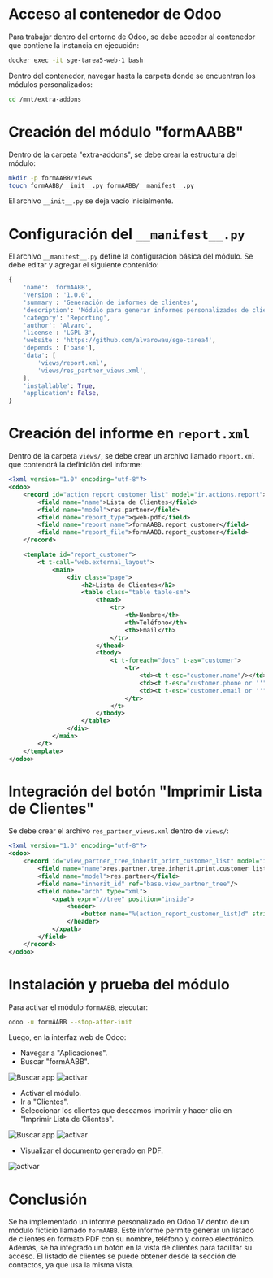 
# Acceso al contenedor de Odoo
Para trabajar dentro del entorno de Odoo, se debe acceder al contenedor que contiene la instancia en ejecución:

```bash
docker exec -it sge-tarea5-web-1 bash
```

Dentro del contenedor, navegar hasta la carpeta donde se encuentran los módulos personalizados:

```bash
cd /mnt/extra-addons
```

# Creación del módulo "formAABB"
Dentro de la carpeta "extra-addons", se debe crear la estructura del módulo:

```bash
mkdir -p formAABB/views
touch formAABB/__init__.py formAABB/__manifest__.py
```

El archivo `__init__.py` se deja vacío inicialmente.

# Configuración del `__manifest__.py`
El archivo `__manifest__.py` define la configuración básica del módulo. Se debe editar y agregar el siguiente contenido:

```python
{
    'name': 'formAABB',
    'version': '1.0.0',
    'summary': 'Generación de informes de clientes',
    'description': 'Módulo para generar informes personalizados de clientes en Odoo.',
    'category': 'Reporting',
    'author': 'Alvaro',
    'license': 'LGPL-3',
    'website': 'https://github.com/alvarowau/sge-tarea4',
    'depends': ['base'],
    'data': [
        'views/report.xml',
        'views/res_partner_views.xml',
    ],
    'installable': True,
    'application': False,
}
```

# Creación del informe en `report.xml`
Dentro de la carpeta `views/`, se debe crear un archivo llamado `report.xml` que contendrá la definición del informe:

```xml
<?xml version="1.0" encoding="utf-8"?>
<odoo>
    <record id="action_report_customer_list" model="ir.actions.report">
        <field name="name">Lista de Clientes</field>
        <field name="model">res.partner</field>
        <field name="report_type">qweb-pdf</field>
        <field name="report_name">formAABB.report_customer</field>
        <field name="report_file">formAABB.report_customer</field>
    </record>

    <template id="report_customer">
        <t t-call="web.external_layout">
            <main>
                <div class="page">
                    <h2>Lista de Clientes</h2>
                    <table class="table table-sm">
                        <thead>
                            <tr>
                                <th>Nombre</th>
                                <th>Teléfono</th>
                                <th>Email</th>
                            </tr>
                        </thead>
                        <tbody>
                            <t t-foreach="docs" t-as="customer">
                                <tr>
                                    <td><t t-esc="customer.name"/></td>
                                    <td><t t-esc="customer.phone or ''"/></td>
                                    <td><t t-esc="customer.email or ''"/></td>
                                </tr>
                            </t>
                        </tbody>
                    </table>
                </div>
            </main>
        </t>
    </template>
</odoo>
```

# Integración del botón "Imprimir Lista de Clientes"
Se debe crear el archivo `res_partner_views.xml` dentro de `views/`:

```xml
<?xml version="1.0" encoding="utf-8"?>
<odoo>
    <record id="view_partner_tree_inherit_print_customer_list" model="ir.ui.view">
        <field name="name">res.partner.tree.inherit.print.customer_list</field>
        <field name="model">res.partner</field>
        <field name="inherit_id" ref="base.view_partner_tree"/>
        <field name="arch" type="xml">
            <xpath expr="//tree" position="inside">
                <header>
                    <button name="%(action_report_customer_list)d" string="Imprimir Lista de Clientes" type="action" class="oe_highlight"/>
                </header>
            </xpath>
        </field>
    </record>
</odoo>
```

# Instalación y prueba del módulo
Para activar el módulo `formAABB`, ejecutar:

```bash
odoo -u formAABB --stop-after-init
```

Luego, en la interfaz web de Odoo:
- Navegar a "Aplicaciones".
- Buscar "formAABB".

![Buscar app](imagenes/ejercicio1/busca_app.png)
![activar](imagenes/ejercicio1/detalles_modulo.png)

- Activar el módulo.
- Ir a "Clientes".
- Seleccionar los clientes que deseamos imprimir y hacer clic en "Imprimir Lista de Clientes".

![Buscar app](imagenes/ejercicio1/crm_clientes.png)
![activar](imagenes/ejercicio1/seleccion_clientes.png)

- Visualizar el documento generado en PDF.


![activar](imagenes/ejercicio1/impresion_pdf_clientes.png)

# Conclusión
Se ha implementado un informe personalizado en Odoo 17 dentro de un módulo ficticio llamado `formAABB`. Este informe permite generar un listado de clientes en formato PDF con su nombre, teléfono y correo electrónico. Además, se ha integrado un botón en la vista de clientes para facilitar su acceso. El listado de clientes se puede obtener desde la sección de contactos, ya que usa la misma vista.
